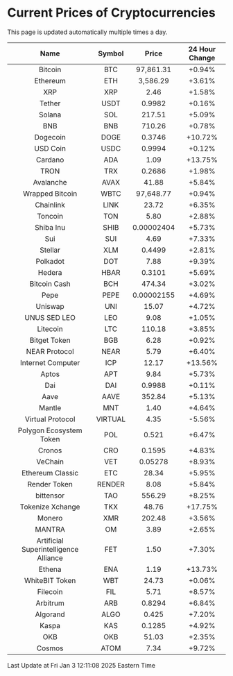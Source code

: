 # Current Prices of Cryptocurrencies
This page is updated automatically multiple times a day.

| Name | Symbol | Price | 24 Hour Change |
| :---: |:---:| :---: | :---: |
| Bitcoin | BTC | 97,861.31 | +0.94% |
| Ethereum | ETH | 3,586.29 | +3.61% |
| XRP | XRP | 2.46 | +1.58% |
| Tether | USDT | 0.9982 | +0.16% |
| Solana | SOL | 217.51 | +5.09% |
| BNB | BNB | 710.26 | +0.78% |
| Dogecoin | DOGE | 0.3746 | +10.72% |
| USD Coin | USDC | 0.9994 | +0.12% |
| Cardano | ADA | 1.09 | +13.75% |
| TRON | TRX | 0.2686 | +1.98% |
| Avalanche | AVAX | 41.88 | +5.84% |
| Wrapped Bitcoin | WBTC | 97,648.77 | +0.94% |
| Chainlink | LINK | 23.72 | +6.35% |
| Toncoin | TON | 5.80 | +2.88% |
| Shiba Inu | SHIB | 0.00002404 | +5.73% |
| Sui | SUI | 4.69 | +7.33% |
| Stellar | XLM | 0.4499 | +2.81% |
| Polkadot | DOT | 7.88 | +9.39% |
| Hedera | HBAR | 0.3101 | +5.69% |
| Bitcoin Cash | BCH | 474.34 | +3.02% |
| Pepe | PEPE | 0.00002155 | +4.69% |
| Uniswap | UNI | 15.07 | +4.72% |
| UNUS SED LEO | LEO | 9.08 | +1.05% |
| Litecoin | LTC | 110.18 | +3.85% |
| Bitget Token | BGB | 6.28 | +0.92% |
| NEAR Protocol | NEAR | 5.79 | +6.40% |
| Internet Computer | ICP | 12.17 | +13.56% |
| Aptos | APT | 9.84 | +5.73% |
| Dai | DAI | 0.9988 | +0.11% |
| Aave | AAVE | 352.84 | +5.13% |
| Mantle | MNT | 1.40 | +4.64% |
| Virtual Protocol | VIRTUAL | 4.35 | -5.56% |
| Polygon Ecosystem Token | POL | 0.521 | +6.47% |
| Cronos | CRO | 0.1595 | +4.83% |
| VeChain | VET | 0.05278 | +8.93% |
| Ethereum Classic | ETC | 28.34 | +5.95% |
| Render Token | RENDER | 8.08 | +5.84% |
| bittensor | TAO | 556.29 | +8.25% |
| Tokenize Xchange | TKX | 48.76 | +17.75% |
| Monero | XMR | 202.48 | +3.56% |
| MANTRA | OM | 3.89 | +2.65% |
| Artificial Superintelligence Alliance | FET | 1.50 | +7.30% |
| Ethena | ENA | 1.19 | +13.73% |
| WhiteBIT Token | WBT | 24.73 | +0.06% |
| Filecoin | FIL | 5.71 | +8.57% |
| Arbitrum | ARB | 0.8294 | +6.84% |
| Algorand | ALGO | 0.425 | +7.20% |
| Kaspa | KAS | 0.1285 | +4.92% |
| OKB | OKB | 51.03 | +2.35% |
| Cosmos | ATOM | 7.34 | +9.72% |

Last Update at Fri Jan  3 12:11:08 2025 Eastern Time